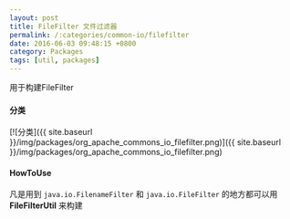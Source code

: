 ```yaml
---
layout: post
title: FileFilter 文件过滤器
permalink: /:categories/common-io/filefilter
date: 2016-06-03 09:48:15 +0800
category: Packages
tags: [util, packages]
---
```


用于构建FileFilter

#### 分类

[![分类]({{ site.baseurl }}/img/packages/org_apache_commons_io_filefilter.png)]({{ site.baseurl }}/img/packages/org_apache_commons_io_filefilter.png)

#### HowToUse

凡是用到 `java.io.FilenameFilter` 和 `java.io.FileFilter` 的地方都可以用
 **FileFilterUtil** 来构建
